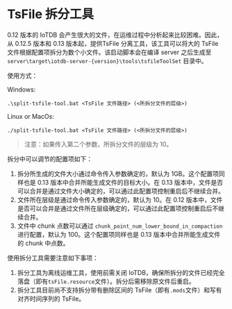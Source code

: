 <!--

    Licensed to the Apache Software Foundation (ASF) under one
    or more contributor license agreements.  See the NOTICE file
    distributed with this work for additional information
    regarding copyright ownership.  The ASF licenses this file
    to you under the Apache License, Version 2.0 (the
    "License"); you may not use this file except in compliance
    with the License.  You may obtain a copy of the License at

        http://www.apache.org/licenses/LICENSE-2.0

    Unless required by applicable law or agreed to in writing,
    software distributed under the License is distributed on an
    "AS IS" BASIS, WITHOUT WARRANTIES OR CONDITIONS OF ANY
    KIND, either express or implied.  See the License for the
    specific language governing permissions and limitations
    under the License.

-->

# TsFile 拆分工具

0.12 版本的 IoTDB 会产生很大的文件，在运维过程中分析起来比较困难。因此，从 0.12.5 版本和 0.13 版本起，提供TsFile 分离工具，该工具可以将大的 TsFile 文件根据配置项拆分为数个小文件。该启动脚本会在编译 server 之后生成至 `server\target\iotdb-server-{version}\tools\tsfileToolSet` 目录中。

使用方式：

Windows:

```
.\split-tsfile-tool.bat <TsFile 文件路径> (<所拆分文件的层级>) 
```


Linux or MacOs:

```
./split-tsfile-tool.bat <TsFile 文件路径> (<所拆分文件的层级>)  
```
> 注意：如果传入第二个参数，所拆分文件的层级为 10。

拆分中可以调节的配置项如下：

1. 拆分所生成的文件大小通过命令传入参数确定的，默认为 1GB。这个配置项同样也是 0.13 版本中合并所能生成文件的目标大小。在 0.13 版本中，文件是否可以合并是通过文件大小确定的，可以通过此配置项控制重启后不继续合并。
2. 文件所在层级是通过命令传入参数确定的，默认为 10。在 0.12 版本中，文件是否可以合并是通过文件所在层级确定的，可以通过此配置项控制重启后不继续合并。
3. 文件中 chunk 点数可以通过 `chunk_point_num_lower_bound_in_compaction` 进行配置，默认为 100。这个配置项同样也是 0.13 版本中合并所能生成文件的 chunk 中点数。

使用拆分工具需要注意如下事项：

1. 拆分工具为离线运维工具，使用前需关闭 IoTDB，确保所拆分的文件已经完全落盘（即有`tsFile.resource`文件）。拆分后需移除原文件后重启。
2. 拆分工具目前尚不支持拆分带有删除区间的 TsFile（即有`.mods`文件）和写有对齐时间序列的 TsFile。
